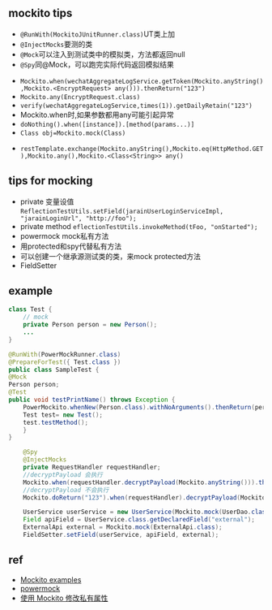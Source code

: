 

## mockito tips

+ `@RunWith(MockitoJUnitRunner.class)`UT类上加
+ `@InjectMocks`要测的类
+ `@Mock`可以注入到测试类中的模拟类，方法都返回null
+ `@Spy`同@Mock，可以跑完实际代码返回模拟结果
<!-- method -->
+ `Mockito.when(wechatAggregateLogService.getToken(Mockito.anyString(),Mockito.<EncryptRequest> any())).thenReturn("123")`
+ `Mockito.any(EncryptRequest.class)`
+ `verify(wechatAggregateLogService,times(1)).getDailyRetain("123")`
+ Mockito.when时,如果参数都用any可能引起异常
+ `doNothing().when([instance]).[method(params...)]`
+ `Class obj=Mockito.mock(Class)`
<!-- example -->
+ `restTemplate.exchange(Mockito.anyString(),Mockito.eq(HttpMethod.GET),Mockito.any(),Mockito.<Class<String>> any()`

## tips for mocking
+ private 变量设值`ReflectionTestUtils.setField(jarainUserLoginServiceImpl, "jarainLoginUrl", "http://foo");`
+ private method `eflectionTestUtils.invokeMethod(tFoo, "onStarted");`
+ powermock mock私有方法
+ 用protected和spy代替私有方法
+ 可以创建一个继承源测试类的类，来mock protected方法
+ FieldSetter


## example

<!-- mock 行内实例 -->
```java
class Test {
    // mock
    private Person person = new Person();
    ...
}

@RunWith(PowerMockRunner.class)
@PrepareForTest({ Test.class })
public class SampleTest {
@Mock
Person person;
@Test
public void testPrintName() throws Exception {
    PowerMockito.whenNew(Person.class).withNoArguments().thenReturn(person);
    Test test= new Test();
    test.testMethod();
    }
}
```

<!-- mock 被测试对象方法 -->
```java
    @Spy
    @InjectMocks
    private RequestHandler requestHandler;
    //decryptPayload 会执行
    Mockito.when(requestHandler.decryptPayload(Mockito.anyString())).thenReturn("123");
    //decryptPayload 不会执行
    Mockito.doReturn("123").when(requestHandler).decryptPayload(Mockito.anyString());

```
<!-- mock 私有属性 -->
```java
    UserService userService = new UserService(Mockito.mock(UserDao.class));
    Field apiField = UserService.class.getDeclaredField("external");
    ExternalApi external = Mockito.mock(ExternalApi.class);
    FieldSetter.setField(userService, apiField, external);
```

## ref

+ [Mockito examples](https://www.programcreek.com/java-api-examples/index.php?source_dir=androidannotations-master/functional-test-1-5/src/test/java/org/androidannotations/test15/rest/HttpMethodServiceTest.java)
+ [powermock](https://github.com/powermock/powermock/wiki/Mockito)
+ [使用 Mockito 修改私有属性](https://yanbin.blog/mockito-modify-private-field/)
